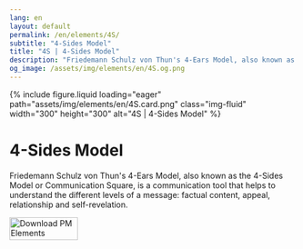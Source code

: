 ```yaml
---
lang: en
layout: default
permalink: /en/elements/4S/
subtitle: "4-Sides Model"
title: "4S | 4-Sides Model"
description: "Friedemann Schulz von Thun's 4-Ears Model, also known as the 4-Sides Model or Communication Square, is a communication tool that helps to understand the different levels of a message: factual content, appeal, relationship and self-revelation."
og_image: /assets/img/elements/en/4S.og.png
---
```


{% include figure.liquid loading="eager" path="assets/img/elements/en/4S.card.png" class="img-fluid" width="300" height="300" alt="4S | 4-Sides Model" %}

# 4-Sides Model

Friedemann Schulz von Thun's 4-Ears Model, also known as the 4-Sides Model or Communication Square, is a communication tool that helps to understand the different levels of a message: factual content, appeal, relationship and self-revelation.

<a href="https://apps.apple.com/app/apple-store/id6738084498?pt=127441684&ct=website&mt=8">
  <img src="{{ "assets/img/en/appstore.png" | relative_url }}" width="120" height="40" alt="Download PM Elements">
</a>

